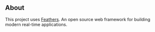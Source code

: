 ## About

This project uses [Feathers](http://feathersjs.com). An open source web framework for building modern real-time applications.

